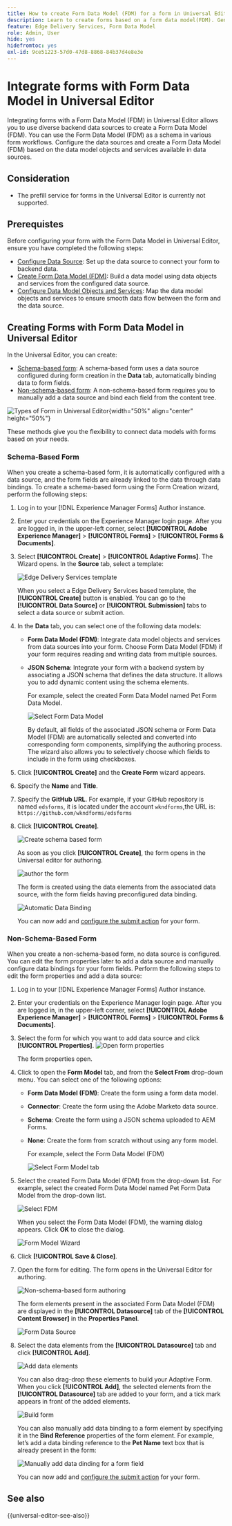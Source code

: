 ```yaml
---
title: How to create Form Data Model (FDM) for a form in Universal Editor?
description: Learn to create forms based on a form data model(FDM). Generate and edit sample data for data model objects in the FDM.
feature: Edge Delivery Services, Form Data Model
role: Admin, User
hide: yes
hidefromtoc: yes
exl-id: 9ce51223-57d0-47d8-8868-84b37d4e8e3e
---
```

# Integrate forms with Form Data Model in Universal Editor

Integrating forms with a Form Data Model (FDM) in Universal Editor allows you to use diverse backend data sources to create a Form Data Model (FDM). You can use the Form Data Model (FDM) as a schema in various form workflows. Configure the data sources and create a Form Data Model (FDM) based on the data model objects and services available in data sources.

## Consideration

* The prefill service for forms in the Universal Editor is currently not supported.

## Prerequistes

Before configuring your form with the Form Data Model in Universal Editor, ensure you have completed the following steps:

* [Configure Data Source](/help/forms/configure-data-sources.md): Set up the data source to connect your form to backend data.
* [Create Form Data Model (FDM)](/help/forms/create-form-data-models.md): Build a data model using data objects and services from the configured data source.
* [Configure Data Model Objects and Services](/help/forms/work-with-form-data-model.md): Map the data model objects and services to ensure smooth data flow between the form and the data source.

## Creating Forms with Form Data Model in Universal Editor

In the Universal Editor, you can create: 
* [Schema-based form](#schema-based-form): A schema-based form uses a data source configured during form creation in the **Data** tab, automatically binding data to form fields.
* [Non-schema-based form](#non-schema-based-form): A non-schema-based form requires you to manually add a data source and bind each field from the content tree. 

![Types of Form in Universal Editor](/help/edge/docs/forms/universal-editor/assets/form-types.png){width="50%" align="center" height="50%"}
 
These methods give you the flexibility to connect data models with forms based on your needs.

### Schema-Based Form

When you create a schema-based form, it is automatically configured with a data source, and the form fields are already linked to the data through data bindings. To create a schema-based form using the Form Creation wizard, perform the following steps:

1.  Log in to your [!DNL Experience Manager Forms] Author instance.
2.  Enter your credentials on the Experience Manager login page. After you are logged in, in the upper-left corner, select **[!UICONTROL Adobe Experience Manager]** &gt; **[!UICONTROL Forms]** &gt; **[!UICONTROL Forms & Documents]**.
3.  Select **[!UICONTROL Create]**  &gt; **[!UICONTROL Adaptive Forms]**. The Wizard opens. In the **Source** tab, select a template:

     ![Edge Delivery Services template](/help/edge/assets/create-eds-forms.png)

    When you select a Edge Delivery Services based template, the **[!UICONTROL Create]** button is enabled. You can go to the **[!UICONTROL Data Source]** or **[!UICONTROL Submission]** tabs to select a data source or submit action.

4. In the **Data** tab, you can select one of the following data models:

    * **Form Data Model (FDM)**: Integrate data model objects and services from data sources into your form. Choose Form Data Model (FDM) if your form requires reading and writing data from multiple sources.

    * **JSON Schema**: Integrate your form with a backend system by associating a JSON schema that defines the data structure. It allows you to add dynamic content using the schema elements. 

        For example, select the created Form Data Model named Pet Form Data Model.

        ![Select Form Data Model](/help/edge/docs/forms/universal-editor/assets/select-petstore-form-data-model.png)


        By default, all fields of the associated JSON schema or Form Data Model (FDM) are automatically selected and converted into corresponding form components, simplifying the authoring process. The wizard also allows you to selectively choose which fields to include in the form using checkboxes.

5. Click **[!UICONTROL Create]** and the **Create Form** wizard appears.
6. Specify the **Name** and **Title**. 
7. Specify the **GitHub URL**. For example, if your GitHub repository is named `edsforms`, it is located under the account `wkndforms`,the URL is:
    `https://github.com/wkndforms/edsforms`
8. Click **[!UICONTROL Create]**.

    ![Create schema based form](/help/edge/docs/forms/universal-editor/assets/create-schema-based-form.png)

    As soon as you click **[!UICONTROL Create]**, the form opens in the Universal editor for authoring. 

    ![author the form](/help/edge/docs/forms/universal-editor/assets/schema-based-form-in-ue.png)

    The form is created using the data elements from the associated data source, with the form fields having preconfigured data binding. 

    ![Automatic Data Binding](/help/edge/docs/forms/universal-editor/assets/schema-based-form-data-binding.png)

    You can now add and [configure the submit action](/help/edge/docs/forms/universal-editor/submit-action.md) for your form.

### Non-Schema-Based Form

When you create a non-schema-based form, no data source is configured. You can edit the form properties later to add a data source and manually configure data bindings for your form fields. Perform the following steps to edit the form properties and add a data source:

1.  Log in to your [!DNL Experience Manager Forms] Author instance.
1.  Enter your credentials on the Experience Manager login page. After you are logged in, in the upper-left corner, select **[!UICONTROL Adobe Experience Manager]** &gt; **[!UICONTROL Forms]** &gt; **[!UICONTROL Forms & Documents]**.
1. Select the form for which you want to add data source and click **[!UICONTROL Properties]**.
    ![Open form properties](/help/edge/docs/forms/universal-editor/assets/non-schema-based-edit-properties.png)

    The form properties open.
1. Click to open the **Form Model** tab, and from the **Select From** drop-down menu. You can select one of the following options:

    * **Form Data Model (FDM)**: Create the form using a form data model.
    * **Connector**: Create the form using the Adobe Marketo data source.
    * **Schema**: Create the form using a JSON schema uploaded to AEM Forms.
    * **None**: Create the form from scratch without using any form model.
    
        For example, select the Form Data Model (FDM) 

        ![Select Form Model tab](/help/edge/docs/forms/universal-editor/assets/select-form-model.png)

1. Select the created Form Data Model (FDM) from the drop-down list. For example, select the created Form Data Model named Pet Form Data Model from the drop-down list.
 
    ![Select FDM](/help/edge/docs/forms/universal-editor/assets/select-fdm.png)

    When you select the Form Data Model (FDM), the warning dialog appears. Click **OK** to close the dialog.

    ![Form  Model Wizard](/help/edge/docs/forms/universal-editor/assets/form-model-wizard.png)

1. Click **[!UICONTROL Save & Close]**.
1. Open the form for editing. The form opens in the Universal Editor for authoring.

    ![Non-schema-based form authoring](/help/edge/docs/forms/universal-editor/assets/non-schema-form-authoring.png)

    The form elements present in the associated Form Data Model (FDM) are displayed in the **[!UICONTROL Datasource]** tab of the **[!UICONTROL Content Browser]** in the **Properties Panel**. 

    ![Form Data Source](/help/edge/docs/forms/universal-editor/assets/non-schema-data-source.png)

1. Select the data elements from the **[!UICONTROL Datasource]** tab and click **[!UICONTROL Add]**.

    ![Add data elements](/help/edge/docs/forms/universal-editor/assets/non-schema-add-data-element.png)

    You can also drag-drop these elements to build your Adaptive Form. When you click **[!UICONTROL Add]**, the selected elements from the **[!UICONTROL Datasource]** tab are added to your form, and a tick mark appears in front of the added elements.

    ![Build form](/help/edge/docs/forms/universal-editor/assets/non-schema-form.png)

    You can also manually add data binding to a form element by specifying it in the **Bind Reference** properties of the form element. 
    For example, let’s add a data binding reference to the **Pet Name** text box that is already present in the form:

    ![Manually add data dinding for a form field](/help/edge/docs/forms/universal-editor/assets/non-schema-add-data-binding.png)

   You can now add and [configure the submit action](/help/edge/docs/forms/universal-editor/submit-action.md) for your form.

## See also

{{universal-editor-see-also}}
